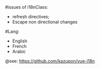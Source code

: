 #issues of i18nClass: 
- refresh directives;
- Escape non directional changes

#Lang:

- English
- French
- Arabic

@see: https://github.com/kazupon/vue-i18n
